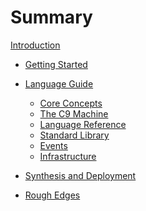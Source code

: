 # Summary

[Introduction](./introduction.md)

- [Getting Started](./001_getting_started.md)

- [Language Guide](./002_00_language_overview.md)

  - [Core Concepts](./002_01_core_concepts.md)
  - [The C9 Machine](./002_02_machine.md)
  - [Language Reference](./002_03_language_reference.md)
  - [Standard Library](./002_04_stdlib.md)
  - [Events](./002_05_events.md)
  - [Infrastructure](./002_06_infrastructure.md)

<!-- - [Zero to Hero](./003_zero_to_hero.md) -->

<!-- - [The Compiler](./003_compiler.md) -->

- [Synthesis and Deployment](./004_synthesis_deployment.md)

- [Rough Edges](./005_rough_edges.md)

<!-- - [Roadmap](./006_roadmap.md) -->

